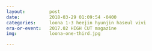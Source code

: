 ```yaml
---
layout:         post
date:           2018-03-29 01:09:54 -0400
categories:     loona 1-3 heejin hyunjin haseul vivi
era-or-event:   2017.02 HIGH CUT magazine
img:            loona-one-third.jpg

---
```

